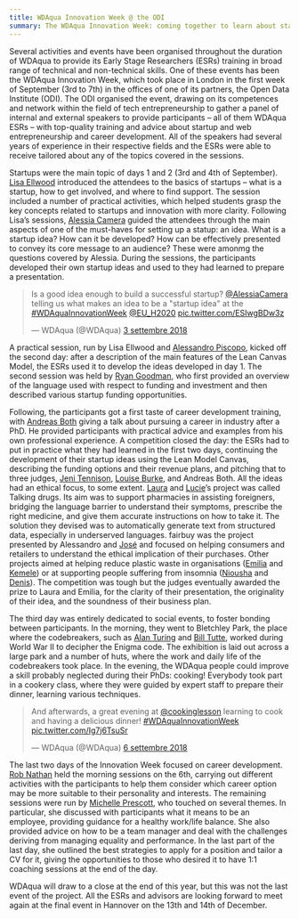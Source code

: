 ```yaml
---
title: WDAqua Innovation Week @ the ODI
summary: The WDAqua Innovation Week: coming together to learn about startups, career development, and cooking!
---
```


Several activities and events have been organised throughout the duration of WDAqua to provide its Early Stage Researchers (ESRs) training in broad range of technical and non-technical skills. One of these events has been the WDAqua Innovation Week, which took place in London in the first week of September (3rd to 7th) in the offices of one of its partners, the Open Data Institute (ODI). 
The ODI organised the event, drawing on its competences and network within the field of tech entrepreneurship to gather a panel of internal and external speakers to provide participants – all of them WDAqua ESRs – with top-quality training and advice about startup and web entrepreneurship and career development. 
All of the speakers had several years of experience in their respective fields and the ESRs were able to receive tailored about any of the topics covered in the sessions.

Startups were the main topic of days 1 and 2 (3rd and 4th of September). [Lisa Ellwood](https://www.linkedin.com/in/lisa-ellwood-05808715/?originalSubdomain=uk) introduced the attendees to the basics of startups – what is a startup, how to get involved, and where to find support. The session included a number of practical activities, which helped students grasp the key concepts related to startups and innovation with more clarity.
Following Lisa’s sessions, [Alessia Camera](https://theodi.org/person/alessia-camera/) guided the attendees through the main aspects of one of the must-haves for setting up a statup: an idea. What is a startup idea? How can it be developed? How can be effectively presented to convey its core message to an audience? These were amonmg the questions covered by Alessia. 
During the sessions, the participants developed their own startup ideas and used to they had learned to prepare a presentation.

<blockquote class="twitter-tweet tw-align-center" data-lang="it"><p lang="en" dir="ltr">Is a good idea enough to build a successful startup? <a href="https://twitter.com/AlessiaCamera?ref_src=twsrc%5Etfw">@AlessiaCamera</a> telling us what makes an idea to be a &quot;startup idea&quot; at the <a href="https://twitter.com/hashtag/WDAquaInnovationWeek?src=hash&amp;ref_src=twsrc%5Etfw">#WDAquaInnovationWeek</a> <a href="https://twitter.com/EU_H2020?ref_src=twsrc%5Etfw">@EU_H2020</a> <a href="https://t.co/ESIwgBDw3z">pic.twitter.com/ESIwgBDw3z</a></p>&mdash; WDAqua (@WDAqua) <a href="https://twitter.com/WDAqua/status/1036609379217428480?ref_src=twsrc%5Etfw">3 settembre 2018</a></blockquote>
<script async src="https://platform.twitter.com/widgets.js" charset="utf-8"></script>

A practical session, run by Lisa Ellwood and [Alessandro Piscopo](https://theodi.org/person/alessandro-piscopo/), kicked off the second day: after a description of the main features of the Lean Canvas Model, the ESRs used it to develop the ideas developed in day 1. The second session was held by [Ryan Goodman](https://theodi.org/person/ryan-goodman/), who first provided an overview of the language used with respect to funding and investment and then described various startup funding opportunities.

Following, the participants got a first taste of career development training, with [Andreas Both](http://wdaqua.eu/supervisors/andreas-both/) giving a talk about pursuing a career in industry after a PhD. He provided participants with practical advice and examples from his own professional experience. 
A competition closed the day: the ESRs had to put in practice what they had learned in the first two days, continuing the development of their startup ideas using the Lean Model Canvas, describing the funding options and their revenue plans, and pitching that to three judges, [Jeni Tennison](https://theodi.org/person/jeni-tennison/), [Louise Burke](https://theodi.org/person/louise-burke/), and Andreas Both.
All the ideas had an ethical focus, to some extent. [Laura](http://wdaqua.eu/students/laura-koesten/) and [Lucie](http://wdaqua.eu/students/lucie-aim%C3%A9e-kaffee/)’s project was called Talking drugs. Its aim was to support pharmacies in assisting foreigners, bridging the language barrier to understand their symptoms, prescribe the right medicine, and give them accurate instructions on how to take it. The solution they devised was to automatically generate text from structured data, especially in underserved languages.
fairbuy was the project presented by Alessandro and [José](http://wdaqua.eu/students/jos%C3%A9-m-gim%C3%A9nez-garc%C3%ADa/) and focused on helping consumers and retailers to understand the ethical implication of their purchases. Other projects aimed at helping reduce plastic waste in organisations ([Emilia](http://wdaqua.eu/students/emilia-kacprzak/) and [Kemele](http://wdaqua.eu/students/kemele-m-endris/)) or at supporting people suffering from insomnia ([Niousha](http://wdaqua.eu/students/niousha-hormozi/) and [Denis](http://wdaqua.eu/students/denis-lukovnikov/)). The competition was tough but the judges eventually awarded the prize to Laura and Emilia, for the clarity of their presentation, the originality of their idea, and the soundness of their business plan.

The third day was entirely dedicated to social events, to foster bonding between participants. In the morning, they went to Bletchley Park, the place where the codebreakers, such as [Alan Turing](https://en.wikipedia.org/wiki/Alan_Turing) and [Bill Tutte](https://en.wikipedia.org/wiki/W._T._Tutte), worked during World War II to decipher the Enigma code. The exhibition is laid out across a large park and a number of huts, where the work and daily life of the codebreakers took place. 
In the evening, the WDAqua people could improve a skill probably neglected during their PhDs: cooking! Everybody took part in a cookery class, where they were guided by expert staff to prepare their dinner, learning various techniques.

<blockquote class="twitter-tweet tw-align-center" data-lang="it"><p lang="en" dir="ltr">And afterwards, a great evening at <a href="https://twitter.com/cookinglesson?ref_src=twsrc%5Etfw">@cookinglesson</a> learning to cook and having a delicious dinner! <a href="https://twitter.com/hashtag/WDAquaInnovationWeek?src=hash&amp;ref_src=twsrc%5Etfw">#WDAquaInnovationWeek</a> <a href="https://t.co/Ig7j6TsuSr">pic.twitter.com/Ig7j6TsuSr</a></p>&mdash; WDAqua (@WDAqua) <a href="https://twitter.com/WDAqua/status/1037739398421467139?ref_src=twsrc%5Etfw">6 settembre 2018</a></blockquote>
<script async src="https://platform.twitter.com/widgets.js" charset="utf-8"></script>

The last two days of the Innovation Week focused on career development. [Rob Nathan](http://www.career-counselling-services.co.uk/people/robert-nathan-managing-director/) held the morning sessions on the 6th, carrying out different activities with the participants to help them consider which career option may be more suitable to their personality and interests.
The remaining sessions were run by [Michelle Prescott](https://www.linkedin.com/in/michelle-prescott-fcipd-862b728/), who touched on several themes. In particular, she discussed with participants what it means to be an employee, providing guidance for a healthy work/life balance. She also provided advice on how to be a team manager and deal with the challenges deriving from managing equality and performance. In the last part of the last day, she outlined the best strategies to apply for a position and tailor a CV for it, giving the opportunities to those who desired it to have 1:1 coaching sessions at the end of the day.

WDAqua will draw to a close at the end of this year, but this was not the last event of the project. All the ESRs and advisors are looking forward to meet again at the final event in Hannover on the 13th and 14th of December.


